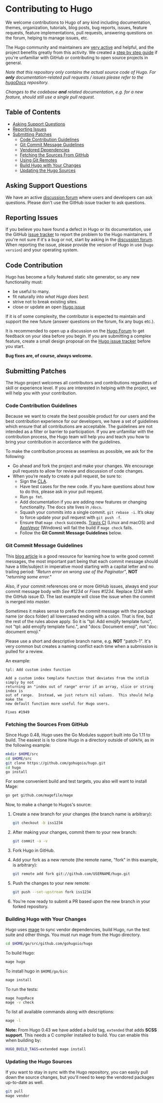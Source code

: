 # Contributing to Hugo

We welcome contributions to Hugo of any kind including documentation, themes,
organization, tutorials, blog posts, bug reports, issues, feature requests,
feature implementations, pull requests, answering questions on the forum,
helping to manage issues, etc.

The Hugo community and maintainers are [very active](https://github.com/gohugoio/hugo/pulse/monthly) and helpful, and the project benefits greatly from this activity. We created a [step by step guide](https://gohugo.io/tutorials/how-to-contribute-to-hugo/) if you're unfamiliar with GitHub or contributing to open source projects in general.

*Note that this repository only contains the actual source code of Hugo. For **only** documentation-related pull requests / issues please refer to the [hugoDocs](https://github.com/gohugoio/hugoDocs) repository.*

*Changes to the codebase **and** related documentation, e.g. for a new feature, should still use a single pull request.*

## Table of Contents

* [Asking Support Questions](#asking-support-questions)
* [Reporting Issues](#reporting-issues)
* [Submitting Patches](#submitting-patches)
  * [Code Contribution Guidelines](#code-contribution-guidelines)
  * [Git Commit Message Guidelines](#git-commit-message-guidelines)
  * [Vendored Dependencies](#vendored-dependencies)
  * [Fetching the Sources From GitHub](#fetching-the-sources-from-github)
  * [Using Git Remotes](#using-git-remotes)
  * [Build Hugo with Your Changes](#build-hugo-with-your-changes)
  * [Updating the Hugo Sources](#updating-the-hugo-sources)

## Asking Support Questions

We have an active [discussion forum](https://discourse.gohugo.io) where users and developers can ask questions.
Please don't use the GitHub issue tracker to ask questions.

## Reporting Issues

If you believe you have found a defect in Hugo or its documentation, use
the GitHub [issue tracker](https://github.com/gohugoio/hugo/issues) to report
the problem to the Hugo maintainers. If you're not sure if it's a bug or not,
start by asking in the [discussion forum](https://discourse.gohugo.io).
When reporting the issue, please provide the version of Hugo in use (`hugo
version`) and your operating system.

## Code Contribution

Hugo has become a fully featured static site generator, so any new functionality must:

* be useful to many.
* fit naturally into _what Hugo does best._
* strive not to break existing sites.
* close or update an open [Hugo issue](https://github.com/gohugoio/hugo/issues)

If it is of some complexity, the contributor is expected to maintain and support the new future (answer questions on the forum, fix any bugs etc.).

It is recommended to open up a discussion on the [Hugo Forum](https://discourse.gohugo.io/) to get feedback on your idea before you begin. If you are submitting a complex feature, create a small design proposal on the [Hugo issue tracker](https://github.com/gohugoio/hugo/issues) before you start.


**Bug fixes are, of course, always welcome.**



## Submitting Patches

The Hugo project welcomes all contributors and contributions regardless of skill or experience level. If you are interested in helping with the project, we will help you with your contribution.

### Code Contribution Guidelines

Because we want to create the best possible product for our users and the best contribution experience for our developers, we have a set of guidelines which ensure that all contributions are acceptable. The guidelines are not intended as a filter or barrier to participation. If you are unfamiliar with the contribution process, the Hugo team will help you and teach you how to bring your contribution in accordance with the guidelines.

To make the contribution process as seamless as possible, we ask for the following:

* Go ahead and fork the project and make your changes.  We encourage pull requests to allow for review and discussion of code changes.
* When you’re ready to create a pull request, be sure to:
    * Sign the [CLA](https://cla-assistant.io/gohugoio/hugo).
    * Have test cases for the new code. If you have questions about how to do this, please ask in your pull request.
    * Run `go fmt`.
    * Add documentation if you are adding new features or changing functionality.  The docs site lives in `/docs`.
    * Squash your commits into a single commit. `git rebase -i`. It’s okay to force update your pull request with `git push -f`.
    * Ensure that `mage check` succeeds. [Travis CI](https://travis-ci.org/gohugoio/hugo) (Linux and macOS) and [AppVeyor](https://ci.appveyor.com/project/gohugoio/hugo/branch/master) (Windows) will fail the build if `mage check` fails.
    * Follow the **Git Commit Message Guidelines** below.

### Git Commit Message Guidelines

This [blog article](http://chris.beams.io/posts/git-commit/) is a good resource for learning how to write good commit messages,
the most important part being that each commit message should have a title/subject in imperative mood starting with a capital letter and no trailing period:
*"Return error on wrong use of the Paginator"*, **NOT** *"returning some error."*

Also, if your commit references one or more GitHub issues, always end your commit message body with *See #1234* or *Fixes #1234*.
Replace *1234* with the GitHub issue ID. The last example will close the issue when the commit is merged into *master*.

Sometimes it makes sense to prefix the commit message with the package name (or docs folder) all lowercased ending with a colon.
That is fine, but the rest of the rules above apply.
So it is "tpl: Add emojify template func", not "tpl: add emojify template func.", and "docs: Document emoji", not "doc: document emoji."

Please use a short and descriptive branch name, e.g. **NOT** "patch-1". It's very common but creates a naming conflict each time when a submission is pulled for a review.

An example:

```text
tpl: Add custom index function

Add a custom index template function that deviates from the stdlib simply by not
returning an "index out of range" error if an array, slice or string index is
out of range.  Instead, we just return nil values.  This should help make the
new default function more useful for Hugo users.

Fixes #1949
```

###  Fetching the Sources From GitHub

Since Hugo 0.48, Hugo uses the Go Modules support built into Go 1.11 to build. The easiest is is to clone Hugo in a directory outside of `GOPATH`, as in the following example:

```bash
mkdir $HOME/src
cd $HOME/src
git clone https://github.com/gohugoio/hugo.git
cd hugo
go install
```

For some convenient build and test targets, you also will want to install Mage:

```bash
go get github.com/magefile/mage
```

Now, to make a change to Hugos's source:

1. Create a new branch for your changes (the branch name is arbitrary):

    ```bash
    git checkout -b iss1234
    ```

1. After making your changes, commit them to your new branch:

    ```bash
    git commit -a -v
    ```

1. Fork Hugo in GitHub.

1. Add your fork as a new remote (the remote name, "fork" in this example, is arbitrary):

    ```bash
    git remote add fork git://github.com/USERNAME/hugo.git
    ```

1. Push the changes to your new remote:

    ```bash
    git push --set-upstream fork iss1234
    ```

1. You're now ready to submit a PR based upon the new branch in your forked repository.

### Building Hugo with Your Changes

Hugo uses [mage](https://github.com/magefile/mage) to sync vendor dependencies, build Hugo, run the test suite and other things. You must run mage from the Hugo directory.

```bash
cd $HOME/go/src/github.com/gohugoio/hugo
```

To build Hugo: 

```bash
mage hugo
```

To install hugo in `$HOME/go/bin`:

```bash
mage install
```

To run the tests:

```bash
mage hugoRace
mage -v check
```

To list all available commands along with descriptions:

```bash
mage -l
```

**Note:** From Hugo 0.43 we have added a build tag, `extended` that adds **SCSS support**. This needs a C compiler installed to build. You can enable this when building by:

```bash
HUGO_BUILD_TAGS=extended mage install
````

### Updating the Hugo Sources

If you want to stay in sync with the Hugo repository, you can easily pull down
the source changes, but you'll need to keep the vendored packages up-to-date as
well.

```bash
git pull
mage vendor
```

